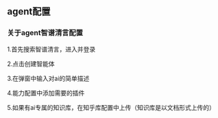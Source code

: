 ## agent配置

### 关于agent智谱清言配置

1.首先搜索智谱清言，进入并登录

2.点击创建智能体

3.在弹窗中输入对ai的简单描述

4.能力配置中添加需要的插件

5.如果有ai专属的知识库，在知乎库配置中上传（知识库是以文档形式上传的）










